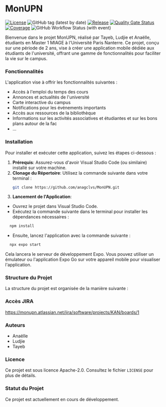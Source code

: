 # MonUPN
[![License](https://img.shields.io/badge/License-Apache%202.0-blue.svg)](https://opensource.org/licenses/Apache-2.0)
![GitHub tag (latest by date)](https://img.shields.io/github/v/tag/anagclvs/MonUPN?label=tag)
[![Release](https://img.shields.io/github/release/anagclvs/MonUPN.svg?style=flat-square)](build.gradle)
[![Quality Gate Status](https://sonarcloud.io/api/project_badges/measure?project=anagclvs_MonUPN&metric=alert_status)](https://sonarcloud.io/summary/new_code?id=anagclvs_MonUPN)
[![Coverage](https://sonarcloud.io/api/project_badges/measure?project=anagclvs_MonUPN&metric=coverage)](https://sonarcloud.io/summary/new_code?id=anagclvs_MonUPN)
![GitHub Workflow Status (with event)](https://img.shields.io/github/actions/workflow/status/anagclvs/MonUPN/build-and-test.yml)



Bienvenue dans le projet MonUPN, réalisé par Tayeb, Ludjie et Anaëlle, étudiants en Master 1 MIAGE à l'Université Paris Nanterre. Ce projet, conçu sur une période de 2 ans, vise à créer une application mobile dédiée aux étudiants de l'université, offrant une gamme de fonctionnalités pour faciliter la vie sur le campus.

### Fonctionnalités

L'application vise à offrir les fonctionnalités suivantes :

- Accès à l'emploi du temps des cours
- Annonces et actualités de l'université
- Carte interactive du campus
- Notifications pour les événements importants
- Accès aux ressources de la bibliothèque
- Informations sur les activités associatives et étudiantes et sur les bons plans autour de la fac
- ...

### Installation

Pour installer et exécuter cette application, suivez les étapes ci-dessous :

1. **Prérequis**: Assurez-vous d'avoir Visual Studio Code (ou similaire) installé sur votre machine.
2. **Clonage du Répertoire**: Utilisez la commande suivante dans votre terminal :
   ```bash
   git clone https://github.com/anagclvs/MonUPN.git
   ```
3. **Lancement de l'Application**: 
- Ouvrez le projet dans Visual Studio Code.
- Exécutez la commande suivante dans le terminal pour installer les dépendances nécessaires :
 ```bash
   npm install
   ```
- Ensuite, lancez l'application avec la commande suivante :
 ```bash
   npx expo start
   ```
Cela lancera le serveur de développement Expo. Vous pouvez utiliser un émulateur ou l'application Expo Go sur votre appareil mobile pour visualiser l'application.

### Structure du Projet

La structure du projet est organisée de la manière suivante :

### Accès JIRA
https://monupn.atlassian.net/jira/software/projects/KAN/boards/1

### Auteurs

- Anaëlle
- Ludjie
- Tayeb

### Licence

Ce projet est sous licence Apache-2.0. Consultez le fichier `LICENSE` pour plus de détails.

### Statut du Projet

Ce projet est actuellement en cours de développement.
